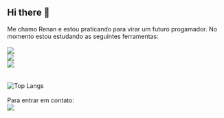 ## Hi there 👋


Me chamo Renan e estou praticando para virar um futuro progamador. No momento estou estudando as seguintes ferramentas:
<br>
<br>
<img src="https://img.shields.io/badge/HTML-239120?style=for-the-badge&logo=html5&logoColor=white"/>
<br>
<img src="https://img.shields.io/badge/CSS-239120?&style=for-the-badge&logo=css3&logoColor=white"/>
<br>
<img src="https://img.shields.io/badge/JavaScript-F7DF1E?style=for-the-badge&logo=javascript&logoColor=black"/>
<br>
<br>
<br>
![Top Langs](https://github-readme-stats.vercel.app/api/top-langs/?username=Renan-sil&hide_progress=true)
<br>
<br>
Para entrar em contato:
<br>
<a src="https://www.linkedin.com/in/renan-silva-32057735a/"><img src="https://img.shields.io/badge/LinkedIn-0077B5?style=for-the-badge&logo=linkedin&logoColor=white"/><a/>
